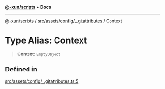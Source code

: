 [**@-xun/scripts**](../../../../../README.md) • **Docs**

***

[@-xun/scripts](../../../../../README.md) / [src/assets/config/\_.gitattributes](../README.md) / Context

# Type Alias: Context

> **Context**: `EmptyObject`

## Defined in

[src/assets/config/\_.gitattributes.ts:5](https://github.com/Xunnamius/xscripts/blob/91915b63e10dd6449ad16f4202f487b34227194a/src/assets/config/_.gitattributes.ts#L5)
